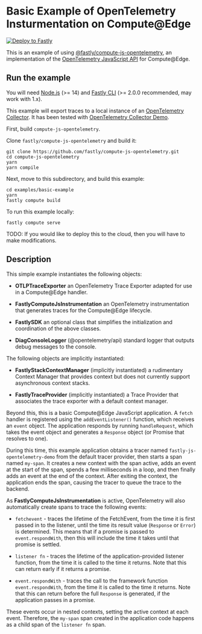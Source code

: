 # Basic Example of OpenTelemetry Insturmentation on Compute@Edge

[![Deploy to Fastly](https://deploy.edgecompute.app/button)](https://deploy.edgecompute.app/deploy)

This is an example of using [@fastly/compute-js-opentelemetry](https://github.com/fastly/compute-js-opentelemetry),
an implementation of the [OpenTelemetry JavaScript API](https://opentelemetry.io/docs/instrumentation/js/) for
Compute@Edge.

## Run the example

You will need [Node.js](https://nodejs.org/en/) (>= 14) and [Fastly CLI](https://developer.fastly.com/reference/cli/)
(>= 2.0.0 recommended, may work with 1.x).

This example will export traces to a local instance of an
[OpenTelemetry Collector](https://opentelemetry.io/docs/collector/). It has been tested with
[OpenTelemetry Collector Demo](https://github.com/open-telemetry/opentelemetry-collector-contrib/tree/main/examples/demo).

First, build `compute-js-opentelemetry`.

Clone `fastly/compute-js-opentelemetry` and build it:

```shell
git clone https://github.com/fastly/compute-js-opentelemetry.git
cd compute-js-opentelemetry
yarn
yarn compile
```

Next, move to this subdirectory, and build this example:

```shell
cd examples/basic-example
yarn
fastly compute build
```

To run this example locally:

```shell
fastly compute serve
```

TODO: If you would like to deploy this to the cloud, then you will have to make modifications.

## Description

This simple example instantiates the following objects:

* **OTLPTraceExporter**
    an OpenTelemetry Trace Exporter adapted for use in a Compute@Edge handler.

* **FastlyComputeJsInstrumentation**
    an OpenTelemetry instrumentation that generates traces for the
    Compute@Edge lifecycle. 

* **FastlySDK**
    an optional class that simplifies the initialization and coordination of the
    above classes. 

* **DiagConsoleLogger** (@opentelemetry/api)
    standard logger that outputs debug messages to the console.

The following objects are implicitly instantiated:

* **FastlyStackContextManager** (implicitly instantiated)
    a rudimentary Context Manager that provides context but does not currently
    support asynchronous context stacks.

* **FastlyTraceProvider** (implicitly instantiated)
    a Trace Provider that associates the trace exporter with a default context
    manager.

Beyond this, this is a basic Compute@Edge JavaScript application. A `fetch` handler
is registered using the `addEventListener()` function, which receives an `event` object.
The application responds by running `handleRequest`, which takes the event object and
generates a `Response` object (or Promise that resolves to one).

During this time, this example application obtains a tracer named `fastly-js-opentelemetry-demo`
from the default tracer provider, then starts a span named `my-span`. It creates a new context
with the span active, adds an event at the start of the span, spends a few milliseconds in a loop,
and then finally adds an event at the end of the context. After exiting the context, the application
ends the span, causing the tracer to queue the trace to the backend.

As **FastlyComputeJsInstrumentation** is active, OpenTelemetry will also automatically create spans to
trace the following events:

* `fetchevent` - traces the lifetime of the FetchEvent, from the time it is first passed in
  to the listener, until the time its result value (`Response` or `Error`) is determined.
  This means that if a promise is passed to `event.respondWith`, then this will include the time 
  it takes until that promise is settled. 

* `listener fn` - traces the lifetime of the application-provided listener function,
  from the time it is called to the time it returns. Note that this can return early if it returns
  a promise.

* `event.respondWith` - traces the call to the framework function `event.respondWith`,
  from the time it is called to the time it returns. Note that this can return before the
  full `Response` is generated, if the application passes in a promise.

These events occur in nested contexts, setting the active context at each event. Therefore,
the `my-span` span created in the application code happens as a child span of the `listener fn`
span.
